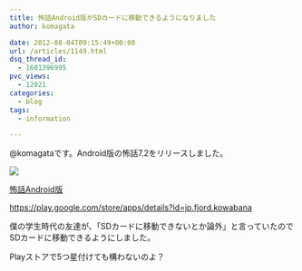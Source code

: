 ```yaml
---
title: 怖話Android版がSDカードに移動できるようになりました
author: komagata

date: 2012-08-04T09:15:49+00:00
url: /articles/1149.html
dsq_thread_id:
  - 1601396995
pvc_views:
  - 12021
categories:
  - blog
tags:
  - information

---
```

@komagataです。Android版の怖話7.2をリリースしました。


  <a href="https://play.google.com/store/apps/details?id=jp.fjord.kowabana"><img src="https://lh4.ggpht.com/UTYQFTJkZvIxsKdf4R1vs0_FcZlmksgydWuQZaadfShuXSEIRHN6ly0XFgksrHgtVvM" /></a>


[怖話Android版][1]
  
<https://play.google.com/store/apps/details?id=jp.fjord.kowabana>

僕の学生時代の友達が、「SDカードに移動できないとか論外」と言っていたのでSDカードに移動できるようにしました。

Playストアで5つ星付けても構わないのよ？

 [1]: https://play.google.com/store/apps/details?id=jp.fjord.kowabana
